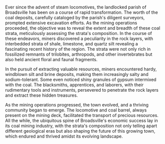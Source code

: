 Ever since the advent of steam locomotives, the landlocked parish of Broadsville has been on a course of rapid transformation. The worth of the coal deposits, carefully cataloged by the parish's diligent surveyors, prompted extensive excavation efforts. As the mining operations proceeded, the objective was to reveal the extent and breadth of these coal strata, meticulously assessing the strata's composition. In the course of these endeavors, miners discovered a peculiarity in the rock layers, with interbedded strata of shale, limestone, and quartz silt revealing a fascinating recent history of the region. The strata were not only rich in fossilized remnants of trilobites, arthropods, and other invertebrates but also held ancient floral and faunal fragments.

In the pursuit of extracting valuable resources, miners encountered hardy, windblown silt and brine deposits, making them increasingly salty and sodium-tolerant. Some even noticed shiny granules of gypsum intermixed with the coal. The blacksmiths, apprentices, and laborers, with their rudimentary tools and instruments, persevered to penetrate the rock layers and extract these hidden treasures.

As the mining operations progressed, the town evolved, and a thriving community began to emerge. The locomotive and coal barrel, always present on the mining deck, facilitated the transport of precious resources. All the while, the ubiquitous spine of Broadsville's economic success lay in its coal mining industry, with the strata's composition not only telling apart different geological eras but also shaping the future of this growing town, which endured and thrived amidst its evolving landscape.
